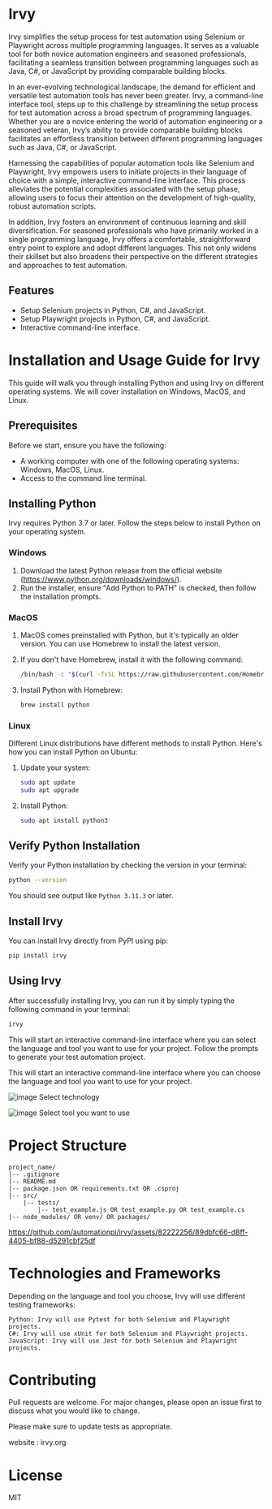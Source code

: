 # Irvy

Irvy simplifies the setup process for test automation using Selenium or Playwright across multiple programming languages. It serves as a valuable tool for both novice automation engineers and seasoned professionals, facilitating a seamless transition between programming languages such as Java, C#, or JavaScript by providing comparable building blocks.

In an ever-evolving technological landscape, the demand for efficient and versatile test automation tools has never been greater. Irvy, a command-line interface tool, steps up to this challenge by streamlining the setup process for test automation across a broad spectrum of programming languages. Whether you are a novice entering the world of automation engineering or a seasoned veteran, Irvy’s ability to provide comparable building blocks facilitates an effortless transition between different programming languages such as Java, C#, or JavaScript.

Harnessing the capabilities of popular automation tools like Selenium and Playwright, Irvy empowers users to initiate projects in their language of choice with a simple, interactive command-line interface. This process alleviates the potential complexities associated with the setup phase, allowing users to focus their attention on the development of high-quality, robust automation scripts.

In addition, Irvy fosters an environment of continuous learning and skill diversification. For seasoned professionals who have primarily worked in a single programming language, Irvy offers a comfortable, straightforward entry point to explore and adopt different languages. This not only widens their skillset but also broadens their perspective on the different strategies and approaches to test automation.

## Features
- Setup Selenium projects in Python, C#, and JavaScript.
- Setup Playwright projects in Python, C#, and JavaScript.
- Interactive command-line interface.

# Installation and Usage Guide for Irvy

This guide will walk you through installing Python and using Irvy on different operating systems. We will cover installation on Windows, MacOS, and Linux.

## Prerequisites
Before we start, ensure you have the following:

- A working computer with one of the following operating systems: Windows, MacOS, Linux.
- Access to the command line terminal.

## Installing Python

Irvy requires Python 3.7 or later. Follow the steps below to install Python on your operating system.

### Windows

1. Download the latest Python release from the official website (https://www.python.org/downloads/windows/).
2. Run the installer, ensure "Add Python to PATH" is checked, then follow the installation prompts.

### MacOS

1. MacOS comes preinstalled with Python, but it's typically an older version. You can use Homebrew to install the latest version.
2. If you don't have Homebrew, install it with the following command:

   ```bash
   /bin/bash -c "$(curl -fsSL https://raw.githubusercontent.com/Homebrew/install/HEAD/install.sh)"
   ```

3. Install Python with Homebrew:

   ```bash
   brew install python
   ```

### Linux

Different Linux distributions have different methods to install Python. Here's how you can install Python on Ubuntu:

1. Update your system:

   ```bash
   sudo apt update
   sudo apt upgrade
   ```

2. Install Python:

   ```bash
   sudo apt install python3
   ```

## Verify Python Installation

Verify your Python installation by checking the version in your terminal:

```bash
python --version
```

You should see output like `Python 3.11.3` or later.

## Install Irvy

You can install Irvy directly from PyPI using pip:

```bash
pip install irvy
```

## Using Irvy

After successfully installing Irvy, you can run it by simply typing the following command in your terminal:

```bash
irvy
```

This will start an interactive command-line interface where you can select the language and tool you want to use for your project. Follow the prompts to generate your test automation project.

This will start an interactive command-line interface where you can choose the language and tool you want to use for your project.

![image](https://github.com/automationpi/irvy/assets/82222256/2b680165-c947-4bfb-ae3c-cac93a012294)
Select technology

![image](https://github.com/automationpi/irvy/assets/82222256/85b840fa-4232-4f99-bee8-df8a90495c46)
Select tool you want to use

# Project Structure
```
project_name/
|-- .gitignore
|-- README.md
|-- package.json OR requirements.txt OR .csproj
|-- src/
    |-- tests/
        |-- test_example.js OR test_example.py OR test_example.cs
|-- node_modules/ OR venv/ OR packages/
```



https://github.com/automationpi/irvy/assets/82222256/89dbfc66-d8ff-4405-bf88-d5291cbf25df




# Technologies and Frameworks
Depending on the language and tool you choose, Irvy will use different testing frameworks:
```
Python: Irvy will use Pytest for both Selenium and Playwright projects.
C#: Irvy will use xUnit for both Selenium and Playwright projects.
JavaScript: Irvy will use Jest for both Selenium and Playwright projects.
```


# Contributing
Pull requests are welcome. For major changes, please open an issue first to discuss what you would like to change.

Please make sure to update tests as appropriate.

website : irvy.org

# License
MIT

